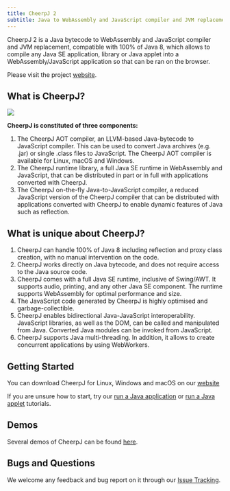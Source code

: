```yaml
---
title: CheerpJ 2
subtitle: Java to WebAssembly and JavaScript compiler and JVM replacement
---
```


CheerpJ 2 is a Java bytecode to WebAssembly and JavaScript compiler and JVM replacement, compatible with 100% of Java 8, which allows to compile any Java SE application, library or Java applet into a WebAssembly/JavaScript application so that can be ran on the browser.

Please visit the project [website](https://cheerpj.com/).

## What is CheerpJ?

![](/cheerpj2/assets/cheerpj_visual_2.png)

**CheerpJ is constituted of three components:**

1. The CheerpJ AOT compiler, an LLVM-based Java-bytecode to JavaScript compiler. This can be used to convert Java archives (e.g. .jar) or single .class files to JavaScript. The CheerpJ AOT compiler is available for Linux, macOS and Windows.
2. The CheerpJ runtime library, a full Java SE runtime in WebAssembly and JavaScript, that can be distributed in part or in full with applications converted with CheerpJ.
3. The CheerpJ on-the-fly Java-to-JavaScript compiler, a reduced JavaScript version of the CheerpJ compiler that can be distributed with applications converted with CheerpJ to enable dynamic features of Java such as reflection.

## What is unique about CheerpJ?

1. CheerpJ can handle 100% of Java 8 including reflection and proxy class creation, with no manual intervention on the code.
2. CheerpJ works directly on Java bytecode, and does not require access to the Java source code.
3. CheerpJ comes with a full Java SE runtime, inclusive of Swing/AWT. It supports audio, printing, and any other Java SE component. The runtime supports WebAssembly for optimal performance and size.
4. The JavaScript code generated by CheerpJ is highly optimised and garbage-collectible.
5. CheerpJ enables bidirectional Java-JavaScript interoperability. JavaScript libraries, as well as the DOM, can be called and manipulated from Java. Converted Java modules can be invoked from JavaScript.
6. CheerpJ supports Java multi-threading. In addition, it allows to create concurrent applications by using WebWorkers.

## Getting Started

You can download CheerpJ for Linux, Windows and macOS on our [website](https://leaningtech.com/cheerpj/)

If you are unsure how to start, try our [run a Java application](/cheerpj2/getting-started/Java-app) or [run a Java applet](/cheerpj2/getting-started/Java-applet) tutorials.

## Demos

Several demos of CheerpJ can be found [here](https://leaningtech.com/demo/?cheerpjfilter).

## Bugs and Questions

We welcome any feedback and bug report on it through our [Issue Tracking](https://github.com/leaningtech/cheerpj-meta/issues).

